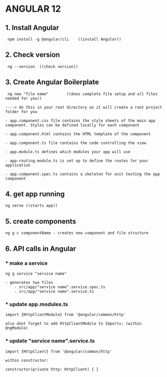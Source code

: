 # ANGULAR 12

## 1.  Install Angular 
    
     npm install -g @angular/cli    ((install Angular))

## 2. Check version

     ng --version  ((check version))  

## 3. Create Angular Boilerplate 
     ng new "file name"        ((does complete file setup and all files needed for you))
    
    ----> do this in your root directory as it will create a root project folder for you
    
    - app.component.css file contains the style sheets of the main app component. Styles can be defined locally for each component
   
    - app.component.html contains the HTML template of the component
    
    - app.component.ts file contains the code controlling the view
    
    - app.module.ts defines which modules your app will use
    
    - app-routing.module.ts is set up to define the routes for your application
   
    - app.component.spec.ts contains a skeleton for unit testing the app component

## 4. get app running 

    ng serve ((starts app))

## 5. create components
    
    ng g c componentName - creates new component and file structure

## 6.  API calls in Angular 

###  * make a service

    ng g service "service name"

    - generates two files 
        - src/app/"service name".service.spec.ts
        - src/app/"service name".service.ts

### * update app.modules.ts 

    import {HttpClientModule} from '@angular/common/http'

    also dont forget to add HttpClientModule to Imports: (within @ngModule)

### * update "service name".service.ts

    import {HttpClient} from '@angular/common/http'

    within constructor:

    constructor(private http: HttpClient) { }
